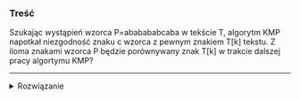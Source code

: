 ### Treść
Szukając wystąpień wzorca P=ababababcaba w tekście T, algorytm KMP napotkał niezgodność znaku c wzorca z pewnym znakiem T[k] tekstu. Z iloma znakami wzorca P będzie porównywany znak T[k] w trakcie dalszej pracy algortymu KMP?

------
<details><summary>Rozwiązanie</summary>
<p>

